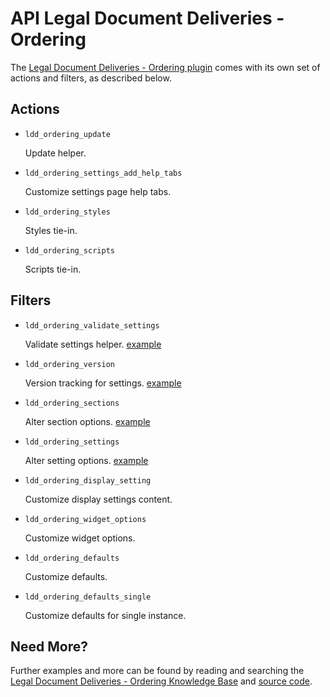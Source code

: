 # API Legal Document Deliveries - Ordering

The [Legal Document Deliveries - Ordering plugin](http://wordpress.org/plugins/ldd-ordering/) comes with its own set of actions and filters, as described below.

## Actions

* `ldd_ordering_update`

	Update helper.
		
* `ldd_ordering_settings_add_help_tabs`

	Customize settings page help tabs.

* `ldd_ordering_styles`

	Styles tie-in.

* `ldd_ordering_scripts`

	Scripts tie-in.

## Filters

* `ldd_ordering_validate_settings`

	Validate settings helper. [example](https://gist.github.com/michael-cannon/5833768)

* `ldd_ordering_version`

	Version tracking for settings. [example](https://gist.github.com/michael-cannon/5833774)

* `ldd_ordering_sections`

	Alter section options. [example](https://gist.github.com/michael-cannon/5833757)

* `ldd_ordering_settings`

	Alter setting options. [example](https://gist.github.com/michael-cannon/5833757)

* `ldd_ordering_display_setting`

	Customize display settings content.

* `ldd_ordering_widget_options`

	Customize widget options.

* `ldd_ordering_defaults`

	Customize defaults.

* `ldd_ordering_defaults_single`

	Customize defaults for single instance.

## Need More?

Further examples and more can be found by reading and searching the [Legal Document Deliveries - Ordering Knowledge Base](https://aihrus.zendesk.com/categories/20102742-WordPress-Starter-Plugin) and [source code](https://github.com/michael-cannon/ldd-ordering).
